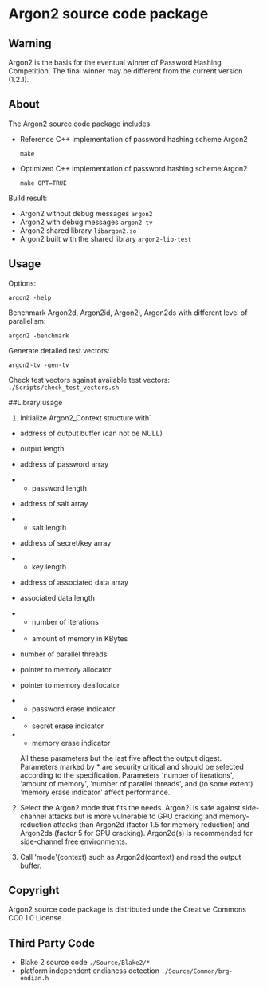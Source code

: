 # Argon2 source code package


## Warning
Argon2 is the basis for the eventual winner of Password Hashing Competition. 
The final winner may be different from the current version (1.2.1).

## About
The Argon2 source code package includes:
* Reference C++ implementation of password hashing scheme Argon2

	`make`
        
* Optimized C++ implementation of password hashing scheme Argon2

	`make OPT=TRUE`

Build result:
* Argon2 without debug messages
`argon2`
* Argon2 with debug messages
`argon2-tv`
* Argon2 shared library
`libargon2.so`
* Argon2 built with the shared library
`argon2-lib-test`


## Usage
Options:

`argon2 -help`

Benchmark Argon2d, Argon2id, Argon2i, Argon2ds with different level of parallelism:

`argon2 -benchmark`

Generate detailed test vectors:

`argon2-tv -gen-tv`

Check test vectors against available test vectors:
`./Scripts/check_test_vectors.sh`

##Library usage

1. Initialize Argon2_Context structure with`
 - address of output buffer (can not be NULL)
 - output length
 - address of password array
 - * password length
 - address of salt array
 - * salt length
 - address of secret/key array
 - * key length
 - address of associated data array
 - associated data length
 - * number of iterations
 - * amount of memory in KBytes 
 - number of parallel threads
 - pointer to memory allocator
 - pointer to memory deallocator
 - * password erase indicator
 - * secret erase indicator
 - * memory erase indicator

	All these parameters but the last five affect the output digest. Parameters marked by * are security critical and should be selected according to the specification. Parameters  'number of iterations', 'amount of memory', 'number of parallel threads', and (to some extent) 'memory erase indicator' affect  performance.

2. Select the Argon2 mode that fits the needs. Argon2i is safe against side-channel attacks but is more vulnerable to GPU cracking and memory-reduction attacks than Argon2d (factor 1.5 for memory reduction) and Argon2ds (factor 5 for GPU cracking). Argon2d(s) is recommended for side-channel free environments.

3. Call 'mode'(context) such as Argon2d(context) and read the output buffer.


## Copyright
Argon2 source code package is distributed unde the Creative Commons CC0 1.0 License.


## Third Party Code
* Blake 2 source code
`./Source/Blake2/*`
* platform independent endianess detection
`./Source/Common/brg-endian.h`
